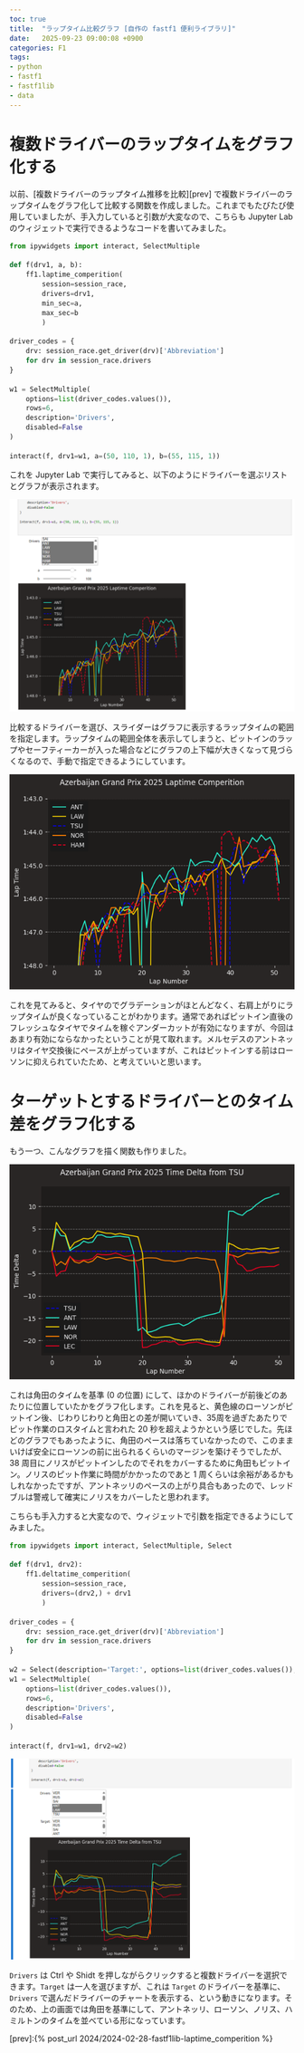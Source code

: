 ```yaml
---
toc: true
title:  "ラップタイム比較グラフ [自作の fastf1 便利ライブラリ]"
date:   2025-09-23 09:00:08 +0900
categories: F1
tags:
- python
- fastf1
- fastf1lib
- data
---
```

# 複数ドライバーのラップタイムをグラフ化する
以前、[複数ドライバーのラップタイム推移を比較][prev] で複数ドライバーのラップタイムをグラフ化して比較する関数を作成しました。これまでもたびたび使用していましたが、手入力していると引数が大変なので、こちらも Jupyter Lab のウィジェットで実行できるようなコードを書いてみました。

``` python
from ipywidgets import interact, SelectMultiple

def f(drv1, a, b):
    ff1.laptime_comperition(
        session=session_race,
        drivers=drv1,
        min_sec=a,
        max_sec=b
        )

driver_codes = {
    drv: session_race.get_driver(drv)['Abbreviation']
    for drv in session_race.drivers
}

w1 = SelectMultiple(
    options=list(driver_codes.values()),
    rows=6,
    description='Drivers',
    disabled=False
)

interact(f, drv1=w1, a=(50, 110, 1), b=(55, 115, 1))
```

これを Jupyter Lab で実行してみると、以下のようにドライバーを選ぶリストとグラフが表示されます。

![ラップチャートウィジェット][img04]

比較するドライバーを選び、スライダーはグラフに表示するラップタイムの範囲を指定します。ラップタイムの範囲全体を表示してしまうと、ピットインのラップやセーフティーカーが入った場合などにグラフの上下幅が大きくなって見づらくなるので、手動で指定できるようにしています。

![ラップチャート][img01]

これを見てみると、タイヤのでグラデーションがほとんどなく、右肩上がりにラップタイムが良くなっていることがわかります。通常であればピットイン直後のフレッシュなタイヤでタイムを稼ぐアンダーカットが有効になりますが、今回はあまり有効にならなかったということが見て取れます。メルセデスのアントネッリはタイヤ交換後にペースが上がっていますが、これはピットインする前はローソンに抑えられていたため、と考えていいと思います。

# ターゲットとするドライバーとのタイム差をグラフ化する
もう一つ、こんなグラフを描く関数も作りました。

![タイム差][img02]

これは角田のタイムを基準 (0 の位置) にして、ほかのドライバーが前後どのあたりに位置していたかをグラフ化します。これを見ると、黄色線のローソンがピットイン後、じわりじわりと角田との差が開いていき、35周を過ぎたあたりでピット作業のロスタイムと言われた 20 秒を超えようかという感じでした。先ほどのグラフでもあったように、角田のペースは落ちていなかったので、このままいけば安全にローソンの前に出られるくらいのマージンを築けそうでしたが、38 周目にノリスがピットインしたのでそれをカバーするために角田もピットイン。ノリスのピット作業に時間がかかったのであと 1 周くらいは余裕があるかもしれなかったですが、アントネッリのペースの上がり具合もあったので、レッドブルは警戒して確実にノリスをカバーしたと思われます。


こちらも手入力すると大変なので、ウィジェットで引数を指定できるようにしてみました。

``` python
from ipywidgets import interact, SelectMultiple, Select

def f(drv1, drv2):
    ff1.deltatime_comperition(
        session=session_race,
        drivers=(drv2,) + drv1
        )

driver_codes = {
    drv: session_race.get_driver(drv)['Abbreviation']
    for drv in session_race.drivers
}

w2 = Select(description='Target:', options=list(driver_codes.values()), rows=4,)
w1 = SelectMultiple(
    options=list(driver_codes.values()),
    rows=6,
    description='Drivers',
    disabled=False
)

interact(f, drv1=w1, drv2=w2)
```

![タイム差ウィジェット][img03]


`Drivers` は Ctrl や Shidt を押しながらクリックすると複数ドライバーを選択できます。`Target` は一人を選びますが、これは `Target` のドライバーを基準に、`Drivers` で選んだドライバーのチャートを表示する、という動きになります。そのため、上の画面では角田を基準にして、アントネッリ、ローソン、ノリス、ハミルトンのタイムを並べている形になっています。




[prev]:{% post_url 2024/2024-02-28-fastf1lib-laptime_comperition %}

[img01]:/assets/images/2025/09/ss-20250923-01.png
[img02]:/assets/images/2025/09/ss-20250923-02.png
[img03]:/assets/images/2025/09/ss-20250923-03.png
[img04]:/assets/images/2025/09/ss-20250923-04.png
